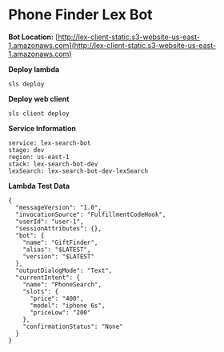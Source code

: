 # Phone Finder Lex Bot

**Bot Location:**
[http://lex-client-static.s3-website-us-east-1.amazonaws.com](http://lex-client-static.s3-website-us-east-1.amazonaws.com)

**Deploy lambda**

    sls deploy

**Deploy web client**

    sls client deploy

**Service Information**

    service: lex-search-bot
    stage: dev
    region: us-east-1
    stack: lex-search-bot-dev
    lexSearch: lex-search-bot-dev-lexSearch

**Lambda Test Data**

    {
      "messageVersion": "1.0",
      "invocationSource": "FulfillmentCodeHook",
      "userId": "user-1",
      "sessionAttributes": {},
      "bot": {
        "name": "GiftFinder",
        "alias": "$LATEST",
        "version": "$LATEST"
      },
      "outputDialogMode": "Text",
      "currentIntent": {
        "name": "PhoneSearch",
        "slots": {
          "price": "400",
          "model": "iphone 6s",
          "priceLow": "200"
        },
        "confirmationStatus": "None"
      }
    }
